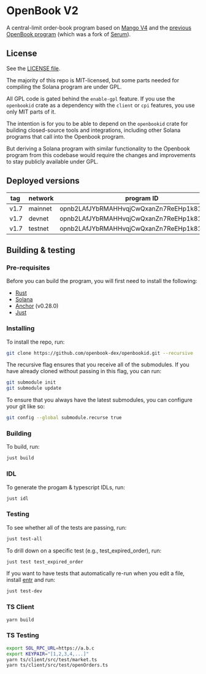 # OpenBook V2

A central-limit order-book program based on [Mango V4](https://github.com/blockworks-foundation/mango-v4) and the [previous OpenBook program](https://github.com/openbook-dex/program) (which was a fork of [Serum](https://github.com/project-serum/serum-dex)).

## License

See the [LICENSE file](LICENSE).

The majority of this repo is MIT-licensed, but some parts needed for compiling
the Solana program are under GPL.

All GPL code is gated behind the `enable-gpl` feature. If you use the `openbookid`
crate as a dependency with the `client` or `cpi` features, you use only MIT
parts of it.

The intention is for you to be able to depend on the `openbookid` crate for
building closed-source tools and integrations, including other Solana programs
that call into the Openbook program.

But deriving a Solana program with similar functionality to the Openbook program
from this codebase would require the changes and improvements to stay publicly
available under GPL.

## Deployed versions

| tag  | network | program ID                                  |
| ---- | ------- | ------------------------------------------- |
| v1.7 | mainnet | opnb2LAfJYbRMAHHvqjCwQxanZn7ReEHp1k81EohpZb |
| v1.7 | devnet  | opnb2LAfJYbRMAHHvqjCwQxanZn7ReEHp1k81EohpZb |
| v1.7 | testnet | opnb2LAfJYbRMAHHvqjCwQxanZn7ReEHp1k81EohpZb |

## Building & testing

### Pre-requisites

Before you can build the program, you will first need to install the following:

- [Rust](https://www.rust-lang.org/tools/install)
- [Solana](https://docs.solana.com/cli/install-solana-cli-tools)
- [Anchor](https://www.anchor-lang.com/docs/installation) (v0.28.0)
- [Just](https://github.com/casey/just#installation)

### Installing

To install the repo, run:

```bash
git clone https://github.com/openbook-dex/openbookid.git --recursive
```

The recursive flag ensures that you receive all of the submodules. If you have already cloned without passing in this flag, you can run:

```bash
git submodule init
git submodule update
```

To ensure that you always have the latest submodules, you can configure your git like so:

```bash
git config --global submodule.recurse true
```

### Building

To build, run:

```bash
just build
```

### IDL

To generate the progam & typescript IDLs, run:

```bash
just idl
```

### Testing

To see whether all of the tests are passing, run:

```bash
just test-all
```

To drill down on a specific test (e.g., test_expired_order), run:

```bash
just test test_expired_order
```

If you want to have tests that automatically re-run when you edit a file, install
[entr](https://github.com/eradman/entr) and run:

```bash
just test-dev
```

### TS Client

```bash
yarn build
```

### TS Testing

```bash
export SOL_RPC_URL=https://a.b.c
export KEYPAIR="[1,2,3,4,...]"
yarn ts/client/src/test/market.ts
yarn ts/client/src/test/openOrders.ts
```